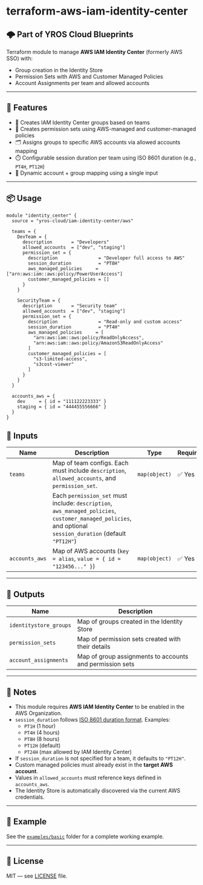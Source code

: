 # terraform-aws-iam-identity-center

## 🌩️ Part of YROS Cloud Blueprints

Terraform module to manage **AWS IAM Identity Center** (formerly AWS SSO) with:

- Group creation in the Identity Store
- Permission Sets with AWS and Customer Managed Policies
- Account Assignments per team and allowed accounts

---

## 🚀 Features

- 🔐 Creates IAM Identity Center groups based on teams
- 🧾 Creates permission sets using AWS-managed and customer-managed policies
- 🗂️ Assigns groups to specific AWS accounts via allowed accounts mapping
- ⏱️ Configurable session duration per team using ISO 8601 duration (e.g., `PT4H`, `PT12H`)
- 🔁 Dynamic account + group mapping using a single input

---

## 📦 Usage

```hcl
module "identity_center" {
  source = "yros-cloud/iam-identity-center/aws"

  teams = {
    DevTeam = {
      description       = "Developers"
      allowed_accounts  = ["dev", "staging"]
      permission_set = {
        description               = "Developer full access to AWS"
        session_duration          = "PT8H"
        aws_managed_policies     = ["arn:aws:iam::aws:policy/PowerUserAccess"]
        customer_managed_policies = []
      }
    }

    SecurityTeam = {
      description       = "Security team"
      allowed_accounts  = ["dev", "staging"]
      permission_set = {
        description               = "Read-only and custom access"
        session_duration          = "PT4H"
        aws_managed_policies     = [
          "arn:aws:iam::aws:policy/ReadOnlyAccess",
          "arn:aws:iam::aws:policy/AmazonS3ReadOnlyAccess"
        ]
        customer_managed_policies = [
          "s3-limited-access",
          "s3cost-viewer"
        ]
      }
    }
  }

  accounts_aws = {
    dev     = { id = "111122223333" }
    staging = { id = "444455556666" }
  }
}
```

## 🔧 Inputs

| Name          | Description                                                                                         | Type           | Required |
|---------------|-----------------------------------------------------------------------------------------------------|----------------|----------|
| `teams`       | Map of team configs. Each must include `description`, `allowed_accounts`, and `permission_set`.     | `map(object)`  | ✅ Yes   |
|               | Each `permission_set` must include: `description`, `aws_managed_policies`, `customer_managed_policies`, and optional `session_duration` (default `"PT12H"`) |                |          |
| `accounts_aws`| Map of AWS accounts (`key = alias`, `value = { id = "123456..." }`)                                 | `map(object)`  | ✅ Yes   |

---

## 📄 Outputs

| Name                   | Description                                                  |
|------------------------|--------------------------------------------------------------|
| `identitystore_groups` | Map of groups created in the Identity Store                  |
| `permission_sets`      | Map of permission sets created with their details            |
| `account_assignments`  | Map of group assignments to accounts and permission sets     |

---

## 🧐 Notes

- This module requires **AWS IAM Identity Center** to be enabled in the AWS Organization.
- `session_duration` follows [ISO 8601 duration format](https://en.wikipedia.org/wiki/ISO_8601#Durations). Examples:
  - `PT1H` (1 hour)
  - `PT4H` (4 hours)
  - `PT8H` (8 hours)
  - `PT12H` (default)
  - `PT24H` (max allowed by IAM Identity Center)
- If `session_duration` is not specified for a team, it defaults to `"PT12H"`.
- Custom managed policies must already exist in the **target AWS account**.
- Values in `allowed_accounts` must reference keys defined in `accounts_aws`.
- The Identity Store is automatically discovered via the current AWS credentials.

---

## 📘 Example

See the [`examples/basic`](./examples/basic) folder for a complete working example.

---

## 📝 License

MIT — see [LICENSE](./LICENSE) file.
